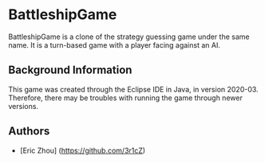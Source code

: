 # BattleshipGame

BattleshipGame is a clone of the strategy guessing game under the same name. It is a turn-based game with a player facing against an AI.

## Background Information

This game was created through the Eclipse IDE in Java, in version 2020-03. Therefore, there may be troubles with running the game through newer versions.

## Authors

- [Eric Zhou] (https://github.com/3r1cZ)

